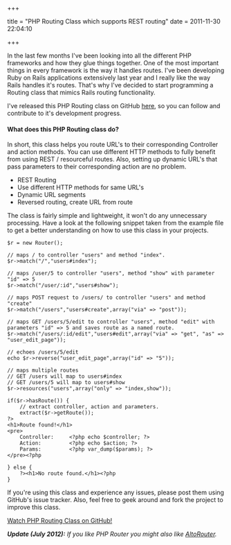 +++

title = "PHP Routing Class which supports REST routing"
date = 2011-11-30 22:04:10

+++

In the last few months I've been looking into all the different PHP frameworks and how they glue things together. One of the most important things in every framework is the way it handles routes. I've been developing Ruby on Rails applications extensively last year and I really like the way Rails handles it's routes. That's why I've decided to start programming a Routing class that mimics Rails routing functionality.

I've released this PHP Routing class on GitHub <a href="https://github.com/dannyvankooten/PHP-Router">here</a>, so you can follow and contribute to it's development progress.
<h4>What does this PHP Routing class do?</h4>
In short, this class helps you route URL's to their corresponding Controller and action methods. You can use different HTTP methods to fully benefit from using REST / resourceful routes. Also, setting up dynamic URL's that pass parameters to their corresponding action are no problem.
<ul>
	<li>REST Routing</li>
	<li>Use different HTTP methods for same URL's</li>
	<li>Dynamic URL segments</li>
	<li>Reversed routing, create URL from route</li>
</ul>
The class is fairly simple and lightweight, it won't do any unnecessary processing. Have a look at the following snippet taken from the example file to get a better understanding on how to use this class in your projects.

```php?start_inline=1
$r = new Router();

// maps / to controller "users" and method "index".
$r->match("/","users#index");

// maps /user/5 to controller "users", method "show" with parameter "id" => 5
$r->match("/user/:id","users#show");

// maps POST request to /users/ to controller "users" and method "create"
$r->match("/users","users#create",array("via" => "post"));

// maps GET /users/5/edit to controller "users", method "edit" with parameters "id" => 5 and saves route as a named route.
$r->match("/users/:id/edit","users#edit",array("via" => "get", "as" => "user_edit_page"));

// echoes /users/5/edit
echo $r->reverse("user_edit_page",array("id" => "5"));

// maps multiple routes
// GET /users will map to users#index
// GET /users/5 will map to users#show
$r->resources("users",array("only" => "index,show"));

if($r->hasRoute()) {
    // extract controller, action and parameters.
    extract($r->getRoute());
?>
<h1>Route found!</h1>
<pre>
    Controller: 	<?php echo $controller; ?>
    Action: 		<?php echo $action; ?>
    Params: 		<?php var_dump($params); ?>
</pre><?php

} else {
    ?><h1>No route found.</h1><?php
}
```

If you're using this class and experience any issues, please post them using GitHub's issue tracker. Also, feel free to geek around and fork the project to improve this class.

<a href="https://github.com/dannyvankooten/PHP-Router">Watch PHP Routing Class on GitHub!</a>

_**Update (July 2012):** If you like PHP Router you might also like [AltoRouter](/blog/2012/altorouter-php-routing-class/)._
